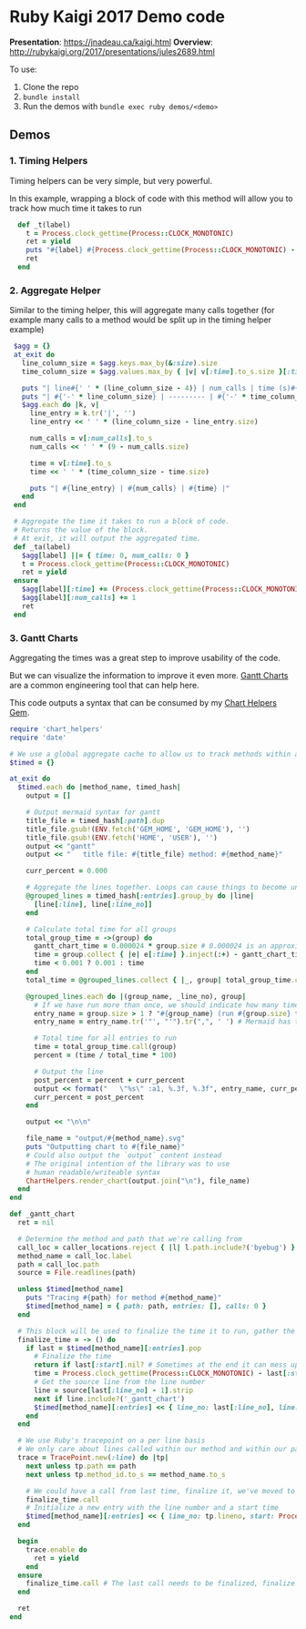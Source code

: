 # Ruby Kaigi 2017 Demo code

**Presentation**: https://jnadeau.ca/kaigi.html
**Overview**: http://rubykaigi.org/2017/presentations/jules2689.html

To use:

1. Clone the repo
2. `bundle install`
3. Run the demos with `bundle exec ruby demos/<demo>`

Demos
---

### 1. Timing Helpers

Timing helpers can be very simple, but very powerful.

In this example, wrapping a block of code with this method will allow you to track how much time it takes to run

```ruby
  def _t(label)
    t = Process.clock_gettime(Process::CLOCK_MONOTONIC)
    ret = yield
    puts "#{label} #{Process.clock_gettime(Process::CLOCK_MONOTONIC) - t}"
    ret
  end
```

### 2. Aggregate Helper

Similar to the timing helper, this will aggregate many calls together (for example many calls to a method would be split up in the timing helper example)

```ruby
 $agg = {}
 at_exit do
   line_column_size = $agg.keys.max_by(&:size).size
   time_column_size = $agg.values.max_by { |v| v[:time].to_s.size }[:time].to_s.size

   puts "| line#{' ' * (line_column_size - 4)} | num_calls | time (s)#{' ' * (time_column_size - 8)} |"
   puts "| #{'-' * line_column_size} | --------- | #{'-' * time_column_size} |"
   $agg.each do |k, v|
     line_entry = k.tr('|', '')
     line_entry << ' ' * (line_column_size - line_entry.size)

     num_calls = v[:num_calls].to_s
     num_calls << ' ' * (9 - num_calls.size)

     time = v[:time].to_s
     time << ' ' * (time_column_size - time.size)

     puts "| #{line_entry} | #{num_calls} | #{time} |"
   end
 end

 # Aggregate the time it takes to run a block of code.
 # Returns the value of the block.
 # At exit, it will output the aggregated time.
 def _ta(label)
   $agg[label] ||= { time: 0, num_calls: 0 }
   t = Process.clock_gettime(Process::CLOCK_MONOTONIC)
   ret = yield
 ensure
   $agg[label][:time] += (Process.clock_gettime(Process::CLOCK_MONOTONIC) - t)
   $agg[label][:num_calls] += 1
   ret
 end
```

### 3. Gantt Charts

Aggregating the times was a great step to improve usability of the code.

But we can visualize the information to improve it even more. [Gantt Charts](https://en.wikipedia.org/wiki/Gantt_chart) are a common engineering tool that can help here.

This code outputs a syntax that can be consumed by my [Chart Helpers Gem](https://rubygems.org/gems/chart_helpers).

```ruby
require 'chart_helpers'
require 'date'

# We use a global aggregate cache to allow us to track methods within a loop all at once
$timed = {}

at_exit do
  $timed.each do |method_name, timed_hash|
    output = []

    # Output mermaid syntax for gantt
    title_file = timed_hash[:path].dup
    title_file.gsub!(ENV.fetch('GEM_HOME', 'GEM_HOME'), '')
    title_file.gsub!(ENV.fetch('HOME', 'USER'), '')
    output << "gantt"
    output << "   title file: #{title_file} method: #{method_name}"

    curr_percent = 0.000

    # Aggregate the lines together. Loops can cause things to become unweildly otherwise
    @grouped_lines = timed_hash[:entries].group_by do |line|
      [line[:line], line[:line_no]]
    end

    # Calculate total time for all groups
    total_group_time = ->(group) do
      gantt_chart_time = 0.000024 * group.size # 0.000024 is an approximation
      time = group.collect { |e| e[:time] }.inject(:+) - gantt_chart_time
      time < 0.001 ? 0.001 : time
    end
    total_time = @grouped_lines.collect { |_, group| total_group_time.call(group) }.inject(:+)

    @grouped_lines.each do |(group_name, _line_no), group|
      # If we have run more than once, we should indicate how many times something is called
      entry_name = group.size > 1 ? "#{group_name} (run #{group.size} times)" : group_name
      entry_name = entry_name.tr('"', "'").tr(",", ' ') # Mermaid has trouble with these

      # Total time for all entries to run
      time = total_group_time.call(group)
      percent = (time / total_time * 100)

      # Output the line
      post_percent = percent + curr_percent
      output << format("   \"%s\" :a1, %.3f, %.3f", entry_name, curr_percent, post_percent)
      curr_percent = post_percent
    end

    output << "\n\n"

    file_name = "output/#{method_name}.svg"
    puts "Outputting chart to #{file_name}"
    # Could also output the `output` content instead
    # The original intention of the library was to use
    # human readable/writeable syntax
    ChartHelpers.render_chart(output.join("\n"), file_name)
  end
end

def _gantt_chart
  ret = nil

  # Determine the method and path that we're calling from
  call_loc = caller_locations.reject { |l| l.path.include?('byebug') }.first
  method_name = call_loc.label
  path = call_loc.path
  source = File.readlines(path)

  unless $timed[method_name]
    puts "Tracing #{path} for method #{method_name}"
    $timed[method_name] = { path: path, entries: [], calls: 0 }
  end

  # This block will be used to finalize the time it to run, gather the line source, etc.
  finalize_time = -> () do
    if last = $timed[method_name][:entries].pop
      # Finalize the time
      return if last[:start].nil? # Sometimes at the end it can mess up
      time = Process.clock_gettime(Process::CLOCK_MONOTONIC) - last[:start]
      # Get the source line from the line number
      line = source[last[:line_no] - 1].strip
      next if line.include?('_gantt_chart')
      $timed[method_name][:entries] << { line_no: last[:line_no], line: line, time: time }
    end
  end

  # We use Ruby's tracepoint on a per line basis
  # We only care about lines called within our method and within our path
  trace = TracePoint.new(:line) do |tp|
    next unless tp.path == path
    next unless tp.method_id.to_s == method_name.to_s

    # We could have a call from last time, finalize it, we've moved to a new line
    finalize_time.call
    # Initialize a new entry with the line number and a start time
    $timed[method_name][:entries] << { line_no: tp.lineno, start: Process.clock_gettime(Process::CLOCK_MONOTONIC) }
  end

  begin
    trace.enable do
      ret = yield
    end
  ensure
    finalize_time.call # The last call needs to be finalized, finalize it here
  end

  ret
end
```
